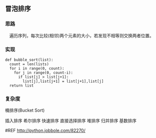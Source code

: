 ## 冒泡排序
### 思路
&emsp;遍历序列，每次比较(相邻)两个元素的大小，若发现不相等则交换两者位置。
### 实现
```
def bubble_sort(list):
  count = len(lists)
  for i in range(0, count):
    for j in range(0, count-i):
      if list[j] > list[j+1]:
        list[j],list[j+1] = list[j+1],list[j]
  return list
```
### 复杂度

桶排序(Bucket Sort)

插入排序
希尔排序
快速排序
直接选择排序
堆排序
归并排序
基数排序

#REF
http://python.jobbole.com/82270/
